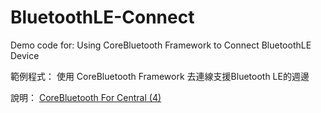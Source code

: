 BluetoothLE-Connect
==================
Demo code for:
Using CoreBluetooth Framework to Connect BluetoothLE Device

範例程式：
使用 CoreBluetooth Framework 去連線支援Bluetooth LE的週邊

說明：
[CoreBluetooth For Central (4)](http://cms.35g.tw/coding/corebluetooth-for-central-4/)


